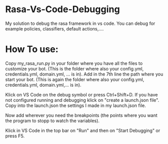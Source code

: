 # Rasa-Vs-Code-Debugging
My solution to debug the rasa framework in vs code.
You can debug for example policies, classifiers, default actions,....

# How To use:
Copy my_rasa_run.py in your folder where you have all the files to customize your bot.
(This is the folder where also your config.yml, credentials.yml, domain.yml, ... is in).
Add in the 7th line the path where you start your bot. (This is again the folder where also your config.yml, credentials.yml, domain.yml,... is in).

Klick on VS Code on the debug symbol or press Ctrl+Shift+D.
If you have not configured running and debugging klick on "create a launch.json file".
Copy into the launch.json the settings I made in my launch.json file.

Now add wherever you need the breakpoints (the points where you want the program to stopp to watch the variables).

Klick in VS Code in the top bar on "Run" and then on "Start Debugging" or press F5.



